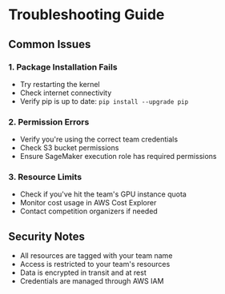 # Troubleshooting Guide

## Common Issues

### 1. Package Installation Fails
- Try restarting the kernel
- Check internet connectivity
- Verify pip is up to date: `pip install --upgrade pip`

### 2. Permission Errors
- Verify you're using the correct team credentials
- Check S3 bucket permissions
- Ensure SageMaker execution role has required permissions

### 3. Resource Limits
- Check if you've hit the team's GPU instance quota
- Monitor cost usage in AWS Cost Explorer
- Contact competition organizers if needed

## Security Notes

- All resources are tagged with your team name
- Access is restricted to your team's resources
- Data is encrypted in transit and at rest
- Credentials are managed through AWS IAM
